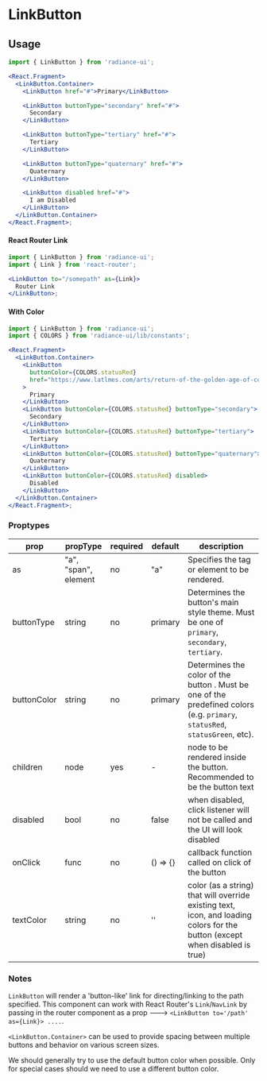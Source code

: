 # LinkButton

## Usage

```jsx
import { LinkButton } from 'radiance-ui';

<React.Fragment>
  <LinkButton.Container>
    <LinkButton href="#">Primary</LinkButton>

    <LinkButton buttonType="secondary" href="#">
      Secondary
    </LinkButton>

    <LinkButton buttonType="tertiary" href="#">
      Tertiary
    </LinkButton>

    <LinkButton buttonType="quaternary" href="#">
      Quaternary
    </LinkButton>

    <LinkButton disabled href="#">
      I am Disabled
    </LinkButton>
  </LinkButton.Container>
</React.Fragment>;
```

#### React Router Link

```jsx
import { LinkButton } from 'radiance-ui';
import { Link } from 'react-router';

<LinkButton to="/somepath" as={Link}>
  Router Link
</LinkButton>;
```

#### With Color

```jsx
import { LinkButton } from 'radiance-ui';
import { COLORS } from 'radiance-ui/lib/constants';

<React.Fragment>
  <LinkButton.Container>
    <LinkButton
      buttonColor={COLORS.statusRed}
      href="https://www.latlmes.com/arts/return-of-the-golden-age-of-comics-1"
    >
      Primary
    </LinkButton>
    <LinkButton buttonColor={COLORS.statusRed} buttonType="secondary">
      Secondary
    </LinkButton>
    <LinkButton buttonColor={COLORS.statusRed} buttonType="tertiary">
      Tertiary
    </LinkButton>
    <LinkButton buttonColor={COLORS.statusRed} buttonType="quaternary">
      Quaternary
    </LinkButton>
    <LinkButton buttonColor={COLORS.statusRed} disabled>
      Disabled
    </LinkButton>
  </LinkButton.Container>
</React.Fragment>;
```

<!-- STORY -->

### Proptypes

| prop        | propType             | required | default  | description                                                                                                                  |
| ----------- | -------------------- | -------- | -------- | ---------------------------------------------------------------------------------------------------------------------------- |
| as          | "a", "span", element | no       | "a"      | Specifies the tag or element to be rendered.                                                                                 |
| buttonType  | string               | no       | primary  | Determines the button's main style theme. Must be one of `primary`, `secondary`, `tertiary`.                                 |
| buttonColor | string               | no       | primary  | Determines the color of the button . Must be one of the predefined colors (e.g. `primary`, `statusRed`, `statusGreen`, etc). |
| children    | node                 | yes      | -        | node to be rendered inside the button. Recommended to be the button text                                                     |
| disabled    | bool                 | no       | false    | when disabled, click listener will not be called and the UI will look disabled                                               |
| onClick     | func                 | no       | () => {} | callback function called on click of the button                                                                              |
| textColor   | string               | no       | ''       | color (as a string) that will override existing text, icon, and loading colors for the button (except when disabled is true) |

### Notes

`LinkButton` will render a 'button-like' link for directing/linking to the path
specified. This component can work with React Router's `Link`/`NavLink` by passing
in the router component as a prop ---> `<LinkButton to='/path' as={Link}> ....`.

`<LinkButton.Container>` can be used to provide spacing between multiple
buttons and behavior on various screen sizes.

We should generally try to use the default button color when possible. Only for special cases should we need to use a different button color.
